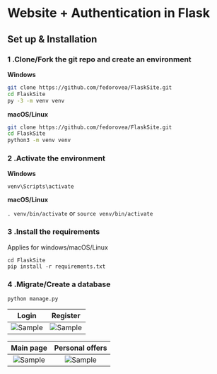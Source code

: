 # Website + Authentication in Flask

## Set up & Installation

### 1 .Clone/Fork the git repo and create an environment 
                    
**Windows**
          
```bash
git clone https://github.com/fedorovea/FlaskSite.git
cd FlaskSite
py -3 -m venv venv

```
          
**macOS/Linux**
          
```bash
git clone https://github.com/fedorovea/FlaskSite.git
cd FlaskSite
python3 -m venv venv

```

### 2 .Activate the environment
          
**Windows** 

```venv\Scripts\activate```
          
**macOS/Linux**

```. venv/bin/activate```
or
```source venv/bin/activate```

### 3 .Install the requirements

Applies for windows/macOS/Linux

```
cd FlaskSite
pip install -r requirements.txt
```
### 4 .Migrate/Create a database

```python manage.py```



Login           |  Register
:-------------------------:|:-------------------------:
![Sample](https://github.com/fedorovea/FlaskSite/blob/main/frontstatic/1.png)  |  ![Sample](https://github.com/fedorovea/FlaskSite/blob/main/frontstatic/4.png)</br>

Main page           |  Personal offers
:-------------------------:|:-------------------------:
![Sample](https://github.com/fedorovea/FlaskSite/blob/main/frontstatic/2.png)  |  ![Sample](https://github.com/fedorovea/FlaskSite/blob/main/frontstatic/3.png)</br>




